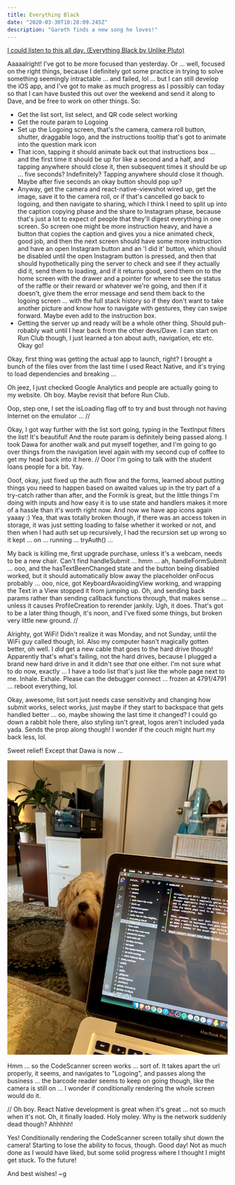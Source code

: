 ```yaml
---
title: Everything Black
date: "2020-03-30T10:28:09.245Z"
description: "Gareth finds a new song he loves!"
---
```


[I could listen to this all day. (Everything Black by Unlike Pluto)](https://open.spotify.com/track/3UEnF6y5tyHVtMzldS3svp?si=wobwoDkARLme9BT_yqT10w)

Aaaaalright! I've got to be more focused than yesterday. Or ... well, focused on the right things, because I definitely got some practice in trying to solve something seemingly intractable ... and failed, lol ... but I can still develop the iOS app, and I've got to make as much progress as I possibly can today so that I can have busted this out over the weekend and send it along to Dave, and be free to work on other things. So:

- Get the list sort, list select, and QR code select working
- Get the route param to Logoing
- Set up the Logoing screen, that's the camera, camera roll button, shutter, draggable logo, and the instructions tooltip that's got to animate into the question mark icon
- That icon, tapping it should animate back out that instructions box ... and the first time it should be up for like a second and a half, and tapping anywhere should close it, then subsequent times it should be up ... five seconds? Indefinitely? Tapping anywhere should close it though. Maybe after five seconds an okay button should pop up?
- Anyway, get the camera and react-native-viewshot wired up, get the image, save it to the camera roll, or if that's cancelled go back to logoing, and then navigate to sharing, which I think I need to split up into the caption copying phase and the share to Instagram phase, because that's just a lot to expect of people that they'll digest everything in one screen. So screen one might be more instruction heavy, and have a button that copies the caption and gives you a nice animated check, good job, and then the next screen should have some more instruction and have an open Instagram button and an 'I did it' button, which should be disabled until the open Instagram button is pressed, and then that should hypothetically ping the server to check and see if they actually did it, send them to loading, and if it returns good, send them on to the home screen with the drawer and a pointer for where to see the status of the raffle or their reward or whatever we're going, and then if it doesn't, give them the error message and send them back to the logoing screen ... with the full stack history so if they don't want to take another picture and know how to navigate with gestures, they can swipe forward. Maybe even add to the instruction box.
- Getting the server up and ready will be a whole other thing. Should puh-robably wait until I hear back from the other devs/Dave. I can start on Run Club though, I just learned a ton about auth, navigation, etc etc. Okay go!

Okay, first thing was getting the actual app to launch, right? I brought a bunch of the files over from the last time I used React Native, and it's trying to load dependencies and breaking ...

Oh jeez, I just checked Google Analytics and people are actually going to my website. Oh boy. Maybe revisit that before Run Club.

Oop, step one, I set the isLoading flag off to try and bust through not having Internet on the emulator ... //

Okay, I got way further with the list sort going, typing in the TextInput filters the list! It's beautiful! And the route param is definitely being passed along. I took Dawa for another walk and put myself together, and I'm going to go over things from the navigation level again with my second cup of coffee to get my head back into it here. // Ooor I'm going to talk with the student loans people for a bit. Yay.

Ooof, okay, just fixed up the auth flow and the forms, learned about putting things you need to happen based on awaited values up in the try part of a try-catch rather than after, and the Formik is great, but the little things I'm doing with inputs and how easy it is to use state and handlers makes it more of a hassle than it's worth right now. And now we have app icons again yaaay :) Yea, that was totally broken though, if there was an access token in storage, it was just setting loading to false whether it worked or not, and then when I had auth set up recursively, I had the recursion set up wrong so it kept ... on ... running ... tryAuth() ...

My back is killing me, first upgrade purchase, unless it's a webcam, needs to be a new chair. Can't find handleSubmit ... hmm ... ah, handleFormSubmit ... ooo, and the hasTextBeenChanged state and the button being disabled worked, but it should automatically blow away the placeholder onFocus probably ... ooo, nice, got KeyboardAvaoidingView working, and wrapping the Text in a View stopped it from jumping up. Oh, and sending back params rather than sending callback functions through, that makes sense ... unless it causes ProfileCreation to rerender jankily. Ugh, it does. That's got to be a later thing though, it's noon, and I've fixed some things, but broken very little new ground. //

Alrighty, got WiFi! Didn't realize it was Monday, and not Sunday, until the WiFi guy called though, lol. Also my computer hasn't magically gotten better, oh well. I _did_ get a new cable that goes to the hard drive though! Apparently that's what's failing, not the hard drives, because I plugged a brand new hard drive in and it didn't see _that_ one either. I'm not sure what to do now, exactly ... I have a todo list that's just like the whole page next to me. Inhale. Exhale. Please can the debugger connect ... frozen at 4791/4791 ... reboot everything, lol.

Okay, awesome, list sort just needs case sensitivity and changing how submit works, select works, just maybe if they start to backspace that gets handled better ... oo, maybe showing the last time it changed? I could go down a rabbit hole there, also styling isn't great, logos aren't included yada yada. Sends the prop along though! I wonder if the couch might hurt my back less, lol.

Sweet relief! Except that Dawa is now ...

![Dawa needs attention](./oh-hai-there.jpg)

Hmm ... so the CodeScanner screen works ... sort of. It takes apart the url properly, it seems, and navigates to "Logoing", and passes along the business ... the barcode reader seems to keep on going though, like the camera is still on ... I wonder if conditionally rendering the whole screen would do it.

// Oh boy. React Native development is great when it's great ... not so much when it's not. Oh, it finally loaded. Holy moley. Why is the network suddenly dead though? Ahhhhh!

Yes! Conditionally rendering the CodeScanner screen totally shut down the camera! Starting to lose the ability to focus, though. Good day! Not as much done as I would have liked, but some solid progress where I thought I might get stuck. To the future!

And best wishes! ~g
